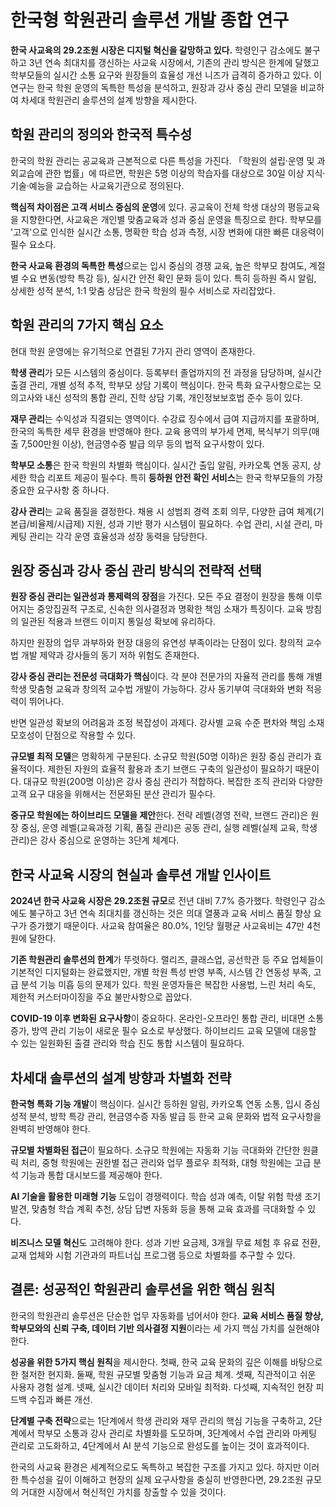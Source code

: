 # 한국형 학원관리 솔루션 개발 종합 연구

**한국 사교육의 29.2조원 시장은 디지털 혁신을 갈망하고 있다.** 학령인구 감소에도 불구하고 3년 연속 최대치를 갱신하는 사교육 시장에서, 기존의 관리 방식은 한계에 달했고 학부모들의 실시간 소통 요구와 원장들의 효율성 개선 니즈가 급격히 증가하고 있다. 이 연구는 한국 학원 운영의 독특한 특성을 분석하고, 원장과 강사 중심 관리 모델을 비교하여 차세대 학원관리 솔루션의 설계 방향을 제시한다.

## 학원 관리의 정의와 한국적 특수성

한국의 학원 관리는 공교육과 근본적으로 다른 특성을 가진다. 「학원의 설립·운영 및 과외교습에 관한 법률」에 따르면, 학원은 5명 이상의 학습자를 대상으로 30일 이상 지식·기술·예능을 교습하는 사교육기관으로 정의된다. 

**핵심적 차이점은 고객 서비스 중심의 운영**에 있다. 공교육이 전체 학생 대상의 평등교육을 지향한다면, 사교육은 개인별 맞춤교육과 성과 중심 운영을 특징으로 한다. 학부모를 '고객'으로 인식한 실시간 소통, 명확한 학습 성과 측정, 시장 변화에 대한 빠른 대응력이 필수 요소다.

**한국 사교육 환경의 독특한 특성**으로는 입시 중심의 경쟁 교육, 높은 학부모 참여도, 계절별 수요 변동(방학 특강 등), 실시간 안전 확인 문화 등이 있다. 특히 등하원 즉시 알림, 상세한 성적 분석, 1:1 맞춤 상담은 한국 학원의 필수 서비스로 자리잡았다.

## 학원 관리의 7가지 핵심 요소

현대 학원 운영에는 유기적으로 연결된 7가지 관리 영역이 존재한다.

**학생 관리**가 모든 시스템의 중심이다. 등록부터 졸업까지의 전 과정을 담당하며, 실시간 출결 관리, 개별 성적 추적, 학부모 상담 기록이 핵심이다. 한국 특화 요구사항으로는 모의고사와 내신 성적의 통합 관리, 진학 상담 기록, 개인정보보호법 준수 등이 있다.

**재무 관리**는 수익성과 직결되는 영역이다. 수강료 징수에서 급여 지급까지를 포괄하며, 한국의 독특한 세무 환경을 반영해야 한다. 교육 용역의 부가세 면제, 복식부기 의무(매출 7,500만원 이상), 현금영수증 발급 의무 등의 법적 요구사항이 있다.

**학부모 소통**은 한국 학원의 차별화 핵심이다. 실시간 출입 알림, 카카오톡 연동 공지, 상세한 학습 리포트 제공이 필수다. 특히 **등하원 안전 확인 서비스**는 한국 학부모들의 가장 중요한 요구사항 중 하나다.

**강사 관리**는 교육 품질을 결정한다. 채용 시 성범죄 경력 조회 의무, 다양한 급여 체계(기본급/비율제/시급제) 지원, 성과 기반 평가 시스템이 필요하다. 수업 관리, 시설 관리, 마케팅 관리는 각각 운영 효율성과 성장 동력을 담당한다.

## 원장 중심과 강사 중심 관리 방식의 전략적 선택

**원장 중심 관리는 일관성과 통제력의 장점**을 가진다. 모든 주요 결정이 원장을 통해 이루어지는 중앙집권적 구조로, 신속한 의사결정과 명확한 책임 소재가 특징이다. 교육 방침의 일관된 적용과 브랜드 이미지 통일성 확보에 유리하다.

하지만 원장의 업무 과부하와 현장 대응의 유연성 부족이라는 단점이 있다. 창의적 교수법 개발 제약과 강사들의 동기 저하 위험도 존재한다.

**강사 중심 관리는 전문성 극대화가 핵심**이다. 각 분야 전문가의 자율적 관리를 통해 개별 학생 맞춤형 교육과 창의적 교수법 개발이 가능하다. 강사 동기부여 극대화와 변화 적응력이 뛰어나다.

반면 일관성 확보의 어려움과 조정 복잡성이 과제다. 강사별 교육 수준 편차와 책임 소재 모호성이 단점으로 작용할 수 있다.

**규모별 최적 모델**은 명확하게 구분된다. 소규모 학원(50명 이하)은 원장 중심 관리가 효율적이다. 제한된 자원의 효율적 활용과 초기 브랜드 구축의 일관성이 필요하기 때문이다. 대규모 학원(200명 이상)은 강사 중심 관리가 적합하다. 복잡한 조직 관리와 다양한 고객 요구 대응을 위해서는 전문화된 분산 관리가 필수다.

**중규모 학원에는 하이브리드 모델을 제안**한다. 전략 레벨(경영 전략, 브랜드 관리)은 원장 중심, 운영 레벨(교육과정 기획, 품질 관리)은 공동 관리, 실행 레벨(실제 교육, 학생 관리)은 강사 중심으로 운영하는 3단계 체계다.

## 한국 사교육 시장의 현실과 솔루션 개발 인사이트

**2024년 한국 사교육 시장은 29.2조원 규모**로 전년 대비 7.7% 증가했다. 학령인구 감소에도 불구하고 3년 연속 최대치를 갱신하는 것은 의대 열풍과 교육 서비스 품질 향상 요구가 증가했기 때문이다. 사교육 참여율은 80.0%, 1인당 월평균 사교육비는 47만 4천원에 달한다.

**기존 학원관리 솔루션의 한계**가 뚜렷하다. 랠리즈, 클래스업, 공선학관 등 주요 업체들이 기본적인 디지털화는 완료했지만, 개별 학원 특성 반영 부족, 시스템 간 연동성 부족, 고급 분석 기능 미흡 등의 문제가 있다. 학원 운영자들은 복잡한 사용법, 느린 처리 속도, 제한적 커스터마이징을 주요 불만사항으로 꼽았다.

**COVID-19 이후 변화된 요구사항**이 중요하다. 온라인-오프라인 통합 관리, 비대면 소통 증가, 방역 관리 기능이 새로운 필수 요소로 부상했다. 하이브리드 교육 모델에 대응할 수 있는 일원화된 출결 관리와 학습 진도 통합 시스템이 필요하다.

## 차세대 솔루션의 설계 방향과 차별화 전략

**한국형 특화 기능 개발**이 핵심이다. 실시간 등하원 알림, 카카오톡 연동 소통, 입시 중심 성적 분석, 방학 특강 관리, 현금영수증 자동 발급 등 한국 교육 문화와 법적 요구사항을 완벽히 반영해야 한다.

**규모별 차별화된 접근**이 필요하다. 소규모 학원에는 자동화 기능 극대화와 간단한 원클릭 처리, 중형 학원에는 권한별 접근 관리와 업무 플로우 최적화, 대형 학원에는 고급 분석 기능과 통합 대시보드를 제공해야 한다.

**AI 기술을 활용한 미래형 기능** 도입이 경쟁력이다. 학습 성과 예측, 이탈 위험 학생 조기 발견, 맞춤형 학습 계획 추천, 상담 답변 자동화 등을 통해 교육 효과를 극대화할 수 있다.

**비즈니스 모델 혁신**도 고려해야 한다. 성과 기반 요금제, 3개월 무료 체험 후 유료 전환, 교재 업체와 시험 기관과의 파트너십 프로그램 등으로 차별화를 추구할 수 있다.

## 결론: 성공적인 학원관리 솔루션을 위한 핵심 원칙

한국의 학원관리 솔루션은 단순한 업무 자동화를 넘어서야 한다. **교육 서비스 품질 향상, 학부모와의 신뢰 구축, 데이터 기반 의사결정 지원**이라는 세 가지 핵심 가치를 실현해야 한다.

**성공을 위한 5가지 핵심 원칙**을 제시한다. 첫째, 한국 교육 문화의 깊은 이해를 바탕으로 한 철저한 현지화. 둘째, 학원 규모별 맞춤형 기능과 요금 체계. 셋째, 직관적이고 쉬운 사용자 경험 설계. 넷째, 실시간 데이터 처리와 모바일 최적화. 다섯째, 지속적인 현장 피드백 수집과 빠른 개선.

**단계별 구축 전략**으로는 1단계에서 학생 관리와 재무 관리의 핵심 기능을 구축하고, 2단계에서 학부모 소통과 강사 관리로 차별화를 도모하며, 3단계에서 수업 관리와 마케팅 관리로 고도화하고, 4단계에서 AI 분석 기능으로 완성도를 높이는 것이 효과적이다.

한국의 사교육 환경은 세계적으로도 독특하고 복잡한 구조를 가지고 있다. 하지만 이러한 특수성을 깊이 이해하고 현장의 실제 요구사항을 충실히 반영한다면, 29.2조원 규모의 거대한 시장에서 혁신적인 가치를 창출할 수 있을 것이다.